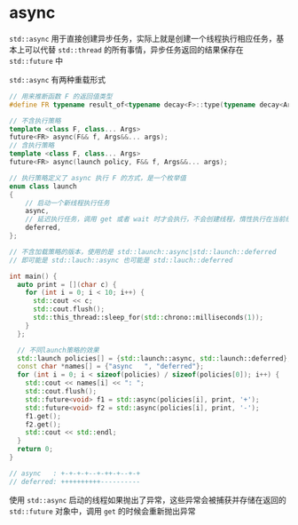 # async

`std::async` 用于直接创建异步任务，实际上就是创建一个线程执行相应任务，基本上可以代替 `std::thread` 的所有事情，异步任务返回的结果保存在 `std::future` 中

`std::async` 有两种重载形式

```cpp
// 用来推断函数 F 的返回值类型
#define FR typename result_of<typename decay<F>::type(typename decay<Args>::type...)>::type

// 不含执行策略
template <class F, class... Args>
future<FR> async(F&& f, Args&&... args);
// 含执行策略
template <class F, class... Args>
future<FR> async(launch policy, F&& f, Args&&... args);

// 执行策略定义了 async 执行 F 的方式，是一个枚举值
enum class launch 
{
    // 启动一个新线程执行任务
    async,
    // 延迟执行任务，调用 get 或者 wait 时才会执行，不会创建线程，惰性执行在当前线程
    deferred,
};

// 不含加载策略的版本，使用的是 std::launch::async|std::launch::deferred
// 即可能是 std::lauch::async 也可能是 std::lauch::deferred
```

```cpp
int main() {
  auto print = [](char c) {
    for (int i = 0; i < 10; i++) {
      std::cout << c;
      std::cout.flush();
      std::this_thread::sleep_for(std::chrono::milliseconds(1));
    }
  };

  // 不同launch策略的效果
  std::launch policies[] = {std::launch::async, std::launch::deferred};
  const char *names[] = {"async   ", "deferred"};
  for (int i = 0; i < sizeof(policies) / sizeof(policies[0]); i++) {
    std::cout << names[i] << ": ";
    std::cout.flush();
    std::future<void> f1 = std::async(policies[i], print, '+');
    std::future<void> f2 = std::async(policies[i], print, '-');
    f1.get();
    f2.get();
    std::cout << std::endl;
  }
  return 0;
}

// async   : +-+-+-+--+-++-+--+-+
// deferred: ++++++++++----------
```

使用 `std::async` 启动的线程如果抛出了异常，这些异常会被捕获并存储在返回的 `std::future` 对象中，调用 `get` 的时候会重新抛出异常